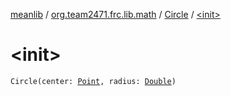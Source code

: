 [meanlib](../../index.md) / [org.team2471.frc.lib.math](../index.md) / [Circle](index.md) / [&lt;init&gt;](./-init-.md)

# &lt;init&gt;

`Circle(center: `[`Point`](../-point/index.md)`, radius: `[`Double`](https://kotlinlang.org/api/latest/jvm/stdlib/kotlin/-double/index.html)`)`